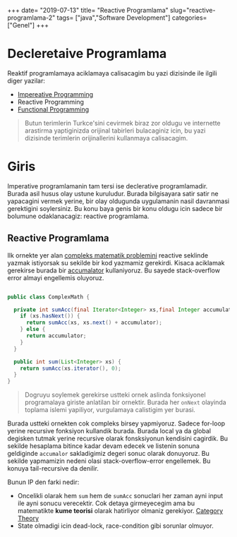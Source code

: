 +++
date= "2019-07-13"
title= "Reactive Programlama"
slug="reactive-programlama-2"
tags= ["java","Software Development"]
categories= ["Genel"]
+++

# Decleretaive Programlama

Reaktif programlamaya aciklamaya calisacagim bu yazi dizisinde ile ilgili diger yazilar:

- [Impereative Programming](/tr/posts/reactive-programlama-1)
- Reactive Programming
- [Functional Programming](#soon)

> Butun terimlerin Turkce'sini cevirmek biraz zor oldugu ve internette arastirma yaptiginizda orijinal tabirleri bulacaginiz icin, bu yazi dizisinde terimlerin orijinallerini kullanmaya calisacagim.

# Giris

Imperative programlamanin tam tersi ise declerative programlamadir. Burada asil husus olay ustune kuruludur. Burada bilgisayara satir satir ne yapacagini vermek yerine, bir olay oldugunda uygulamanin nasil davranmasi gerektigini soylersiniz. Bu konu baya genis bir konu oldugu icin sadece bir bolumune odaklanacagiz: reactive programlama.

## Reactive Programlama

Ilk ornekte yer alan [compleks matematik problemini](#imperative-style)  reactive seklinde yazmak istiyorsak su sekilde bir kod yazmamiz gerekirdi. Kisaca aciklamak gerekirse burada bir [accumalator](https://towardsdatascience.com/what-is-tail-recursion-elimination-or-why-functional-programming-can-be-awesome-43091d76915e) kullaniyoruz. Bu sayede stack-overflow error almayi engellemis oluyoruz.

```java

public class ComplexMath {

  private int sumAcc(final Iterator<Integer> xs,final Integer accumulator) {
    if (xs.hasNext()) {
      return sumAcc(xs, xs.next() + accumulator);
    } else {
      return accumulator;
    }
  }

  public int sum(List<Integer> xs) {
    return sumAcc(xs.iterator(), 0);
  }
}
```

> Dogruyu soylemek gerekirse ustteki ornek aslinda fonksiyonel programalaya giriste anlatilan bir ornektir. Burada her ```onNext``` olayinda toplama islemi yapiliyor, vurgulamaya calistigim yer burasi. 

Burada ustteki ornekten cok compleks birsey yapmiyoruz. Sadece for-loop yerine recursive fonksiyon kullandik burada. Burada local ya da global degisken tutmak yerine recursive olarak fonsksiyonun kendisini cagirdik. Bu sekilde hesaplama bitince kadar devam edecek ve listenin sonuna geldiginde ```accumalor``` sakladigimiz degeri sonuc olarak donuyoruz. Bu sekilde yapmamizin nedeni olasi stack-overflow-error engellemek.  Bu konuya tail-recursive da denilir. 

Bunun IP den farki nedir:

- Oncelikli olarak hem ```sum``` hem de ```sumAcc``` sonuclari her zaman ayni input ile ayni sonucu verecektir. Cok detaya girmeyecegim ama bu matematikte **kume teorisi** olarak hatirliyor olmaniz gerekiyor. [Category Theory](https://en.wikipedia.org/wiki/Category_theory)
- State olmadigi icin dead-lock, race-condition gibi sorunlar olmuyor.

